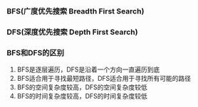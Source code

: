 ### BFS(广度优先搜索 Breadth First Search)

### DFS(深度优先搜索 Depth First Search)

### BFS和DFS的区别

1. BFS是逐层遍历，DFS是沿着一个方向一直遍历到底
2. BFS适合用于寻找最短路径，DFS适合用于寻找所有可能的路径
3. BFS的空间复杂度较高，DFS的空间复杂度较低
4. BFS的时间复杂度较高，DFS的时间复杂度较低